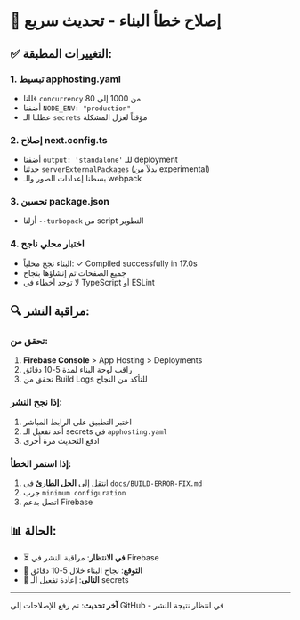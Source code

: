 # 🎯 إصلاح خطأ البناء - تحديث سريع

## ✅ التغييرات المطبقة:

### 1. **تبسيط apphosting.yaml**
- قللنا `concurrency` من 1000 إلى 80
- أضفنا `NODE_ENV: "production"`
- عطلنا الـ `secrets` مؤقتاً لعزل المشكلة

### 2. **إصلاح next.config.ts**
- أضفنا `output: 'standalone'` للـ deployment
- حدثنا `serverExternalPackages` (بدلاً من experimental)
- بسطنا إعدادات الصور والـ webpack

### 3. **تحسين package.json**
- أزلنا `--turbopack` من script التطوير

### 4. **اختبار محلي ناجح**
- البناء نجح محلياً: ✓ Compiled successfully in 17.0s
- جميع الصفحات تم إنشاؤها بنجاح
- لا توجد أخطاء في TypeScript أو ESLint

## 🔍 مراقبة النشر:

### تحقق من:
1. **Firebase Console** > App Hosting > Deployments
2. راقب لوحة البناء لمدة 5-10 دقائق
3. تحقق من Build Logs للتأكد من النجاح

### إذا نجح النشر:
1. اختبر التطبيق على الرابط المباشر
2. أعد تفعيل الـ secrets في `apphosting.yaml`
3. ادفع التحديث مرة أخرى

### إذا استمر الخطأ:
1. انتقل إلى **الحل الطارئ** في `docs/BUILD-ERROR-FIX.md`
2. جرب `minimum configuration`
3. اتصل بدعم Firebase

## 📊 الحالة:
- ⏳ **في الانتظار**: مراقبة النشر في Firebase
- 🎯 **التوقع**: نجاح البناء خلال 5-10 دقائق
- 🔄 **التالي**: إعادة تفعيل الـ secrets

---
**آخر تحديث**: تم رفع الإصلاحات إلى GitHub - في انتظار نتيجة النشر